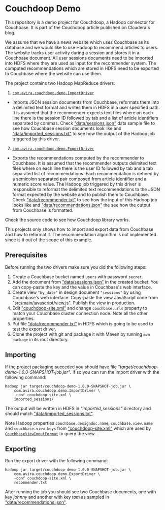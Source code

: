 Couchdoop Demo
==============

This repository is a demo project for Couchdoop, a Hadoop connector for
Couchbase. It is part of the Couchdoop article published on Cloudera's blog.

We assume that we have a news website which uses Couchbase as its database and
we would like to use Hadoop to recommend articles to users. The website tracks
user activity during a session and stores it in a Couchbase document. All user
sessions documents need to be imported into HDFS where they are used as input
for the recommender system. The computed recommendations which are stored in
HDFS need to be exported to Couchbase where the website can use them.

The project contains two Hadoop MapReduce drivers:

1. [`com.avira.couchdoop.demo.ImportDriver`](/src/main/java/com/avira/couchdoop/demo/ImportDriver.java)
  - Imports JSON session documents from Couchbase, reformats them into a
	delimited text format and writes them in HDFS in a user specified path. It
	is assumed that the recommender expects text files where on each line there
	is the session ID followed by tab and a list of article identifiers
	separated by commas. Check ["data/sessions.json"](/data/sessions.json) data
	sample file to see how Couchbase session documents look like and
	["data/imported_sessions.txt"](/data/imported_sessions.txt) to see how the
	output of the Hadoop job triggered by this driver.
2. [`com.avira.couchdoop.demo.ExportDriver`](/src/main/java/com/avira/couchdoop/demo/ImportDriver.java)
  - Exports the recommendations computed by the recommender to Couchbase. It is
	assumed that the recommender outputs delimited text files where on each
	line there is the user ID followed by tab and a tab separated list of
	recommendations. Each recommendation is defined by a semicolon separated
	pair composed from article identifier and a numeric score value. The Hadoop
	job triggered by this driver is responsible to reformat the delimited text
	recommendations to the JSON format expected by the website and to publish
	them to Couchbase. Check ["data/recommender.txt"](/data/recommender.txt) to
	see how the input of this Hadoop job looks like and
	["data/recommendations.json"](/data/recommendations.json) the see how the
	output from Couchbase is formatted.

Check the source code to see how Couchdoop library works.

This projects only shows how to import and export data from Couchbase and how
to reformat it. The recommendation algorithm is not implemented since is it out
of the scope of this example.

Prerequisites
-------------

Before running the two drivers make sure you did the following steps:

1. Create a Couchbase bucket named `users` with password `secret`.
2. Add the document from ["data/sessions.json"](/data/sessions.json) in the
   created bucket. You can copy-paste the key and the value in Couchbase's web
   interface.
3. Create view `"by_date"` in design document `"sessions"` by using Couchbase's
   web interface. Copy-paste the view JavaScript code from
   ["src/main/javascript/view.js"](/src/main/javascript/view.js). Publish the
   view in production.
4. Edit ["couchdoop-site.xml"](couchdoop-site.xml) and change `couchbase.urls`
   property to match your Couchbase cluster connection node. Note all the other
   properties.
5. Put file ["data/recommender.txt"](/data/recommender.txt) in HDFS which is
   going to be used to test the export driver.
6. Clone the project with git and package it with Maven by running `mvn
   package` in its root directory.

Importing
---------

If the project packaging succeded you should have file
*"target/couchdoop-demo-1.0.0-SNAPSHOT-job.jar"*. If so you can run the import
driver with the following command:

```
hadoop jar target/couchdoop-demo-1.0.0-SNAPSHOT-job.jar \
    com.avira.couchdoop.demo.ImportDriver \
	-conf couchdoop-site.xml \
	imported_sessions/
```

The output will be written in HDFS in *"imported\_sessions"* directory and
should match ["data/imported_sessions.txt"](/data/imported_sessions.txt).

Note Hadoop properties `couchbase.designdoc.name`, `couchbase.view.name` and
`couchbase.view.keys` from ["couchdoop-site.xml"](/couchdoop-site.xml) which
are used by
[`CouchbaseViewInputFormat`](https://github.com/Avira/couchdoop/blob/master/src/main/java/com/avira/couchdoop/imp/CouchbaseViewInputFormat.java)
to query the view.

Exporting
---------

Run the export driver with the following command:

```
hadoop jar target/couchdoop-demo-1.0.0-SNAPSHOT-job.jar \
    com.avira.couchdoop.demo.ExportDriver \
	-conf couchdoop-site.xml \
	recommender.txt
```

After running the job you should see two Couchbase documents, one with key
*johnny* and another with key *tom* as sampled in
["data/recommendations.json"](/data/recommendations.json).
